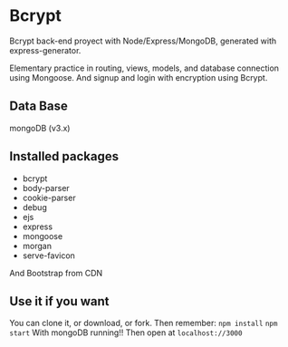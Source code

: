 # Bcrypt

Bcrypt back-end proyect with Node/Express/MongoDB, generated with express-generator.

Elementary practice in routing, views, models, and database connection using Mongoose. And signup and login with encryption using Bcrypt.

## Data Base

mongoDB (v3.x)

## Installed packages

- bcrypt
- body-parser
- cookie-parser
- debug
- ejs
- express
- mongoose
- morgan
- serve-favicon

And Bootstrap from CDN

## Use it if you want
You can clone it, or download, or fork.
Then remember:
`npm install`
`npm start` With mongoDB running!!
Then open at
`localhost://3000`
